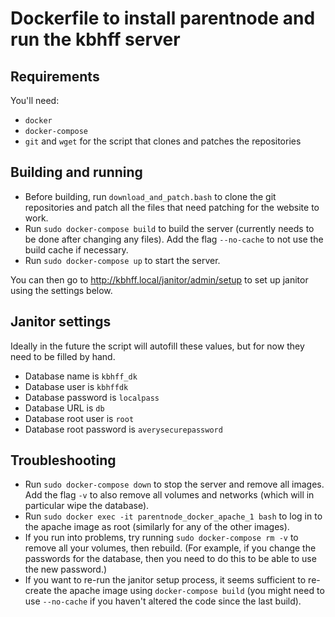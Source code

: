 # Dockerfile to install parentnode and run the kbhff server

## Requirements

You'll need:
 - `docker`
 - `docker-compose`
 - `git` and `wget` for the script that clones and patches the repositories

## Building and running

 - Before building, run `download_and_patch.bash` to clone the git repositories and patch all the files that need patching for the website to work.
 - Run `sudo docker-compose build` to build the server (currently needs to be done after changing any files). Add the flag `--no-cache` to not use the build cache if necessary.
 - Run `sudo docker-compose up` to start the server.

You can then go to http://kbhff.local/janitor/admin/setup to set up janitor using the settings below.


## Janitor settings

Ideally in the future the script will autofill these values, but for now they need to be filled by hand.

 - Database name is `kbhff_dk`
 - Database user is `kbhffdk`
 - Database password is `localpass`
 - Database URL is `db`
 - Database root user is `root`
 - Database root password is `averysecurepassword`

## Troubleshooting

 - Run `sudo docker-compose down` to stop the server and remove all images. Add the flag `-v` to also remove all volumes and networks (which will in particular wipe the database).
 - Run `sudo docker exec -it parentnode_docker_apache_1 bash` to log in to the apache image as root (similarly for any of the other images).
 - If you run into problems, try running `sudo docker-compose rm -v` to remove all your volumes, then rebuild. (For example, if you change the passwords for the database, then you need to do this to be able to use the new password.)
 - If you want to re-run the janitor setup process, it seems sufficient to re-create the apache image using `docker-compose build` (you might need to use `--no-cache` if you haven't altered the code since the last build).
